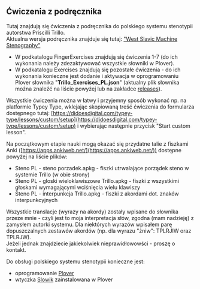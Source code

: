 ## Ćwiczenia z podręcznika  

  Tutaj znajdują się ćwiczenia z podręcznika do polskiego systemu stenotypii autorstwa Priscilli Trillo.   
  Aktualna wersja podręcznika znajduje się tutaj: ["West Slavic Machine Stenography"](https://github.com/Plover-Trillo/WestSlavicStenography/releases)

    
  * W podkatalogu FingerExercises znajdują się ćwiczenia 1-7 (do ich wykonania należy zdezaktywować wszystkie słowniki w Plover).  
  * W podkatalogu Exercises znajdują się pozostałe ćwiczenia - do ich wykonania konieczne jest dodanie i aktywacja w oprogramowaniu Plover słownika "**Trillo_Exercises_PL.json**" (aktualny plik słownika można znaleźć na liście powyżej lub na zakładce [releases](https://github.com/Jamers303/Steno_PL/releases)).
  
Wszystkie ćwiczenia można w łatwy i przyjemny sposób wykonać np. na platformie Typey Type, wklejając skopiowaną treść ćwiczenia do formularza dostępnego tutaj:
[https://didoesdigital.com/typey-type/lessons/custom/setup](https://didoesdigital.com/typey-type/lessons/custom/setup) i wybierając następnie przycisk "Start custom lesson".  
  
Na początkowym etapie nauki mogą okazać się przydatne talie z fiszkami Anki ([https://apps.ankiweb.net/](https://apps.ankiweb.net/)) dostępne powyżej na liście plików:
* Steno PL - steno porzadek.apkg - fiszki utrwalające porządek steno w systemie Trillo (w obie strony)
* Steno PL - gloski wieloklawiszowe Trillo.apkg - fiszki z wszystkimi głoskami wymagającymi wciśnięcia wielu klawiszy
* Steno PL - interpunkcja Trillo.apkg - fiszki z akordami dot. znaków interpunkcyjnych

Wszystkie translacje (wyrazy na akordy) zostały wpisane do słownika przeze mnie - czyli jest to moja interpretacja słów, zgodna (mam nadzieję) z zamysłem autorki systemu. Dla niektórych wyrazów wpisałem parę dopuszczalnych zestawów akordów (np. dla wyrazu "żniw":	TPLRJIW oraz TPLRJW).  
Jeżeli jednak znajdziecie jakiekolwiek nieprawidłowowści - proszę o kontakt. 

  
Do obsługi polskiego systemu stenotypii konieczne jest:
* oprogramowanie [Plover](https://www.openstenoproject.org/plover/)
* wtyczka [Slowik](https://github.com/flamenco108/plover_polish_slowik) zainstalowana w Plover

  
